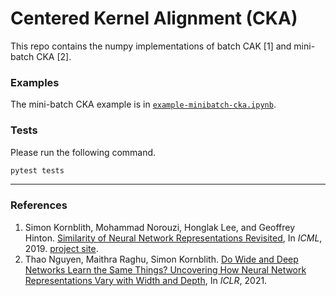 # Centered Kernel Alignment (CKA)

This repo contains the numpy implementations of batch CAK [1] and mini-batch CKA [2]. 

### Examples

The mini-batch CKA example is in [`example-minibatch-cka.ipynb`](./example-minibatch-cka.ipynb).


### Tests

Please run the following command.

```bash
pytest tests
```


---
### References

1. Simon Kornblith, Mohammad Norouzi, Honglak Lee, and Geoffrey  Hinton. [Similarity of Neural Network Representations Revisited](http://proceedings.mlr.press/v97/kornblith19a.html), In _ICML_, 2019. [project site](https://cka-similarity.github.io/).
2. Thao Nguyen, Maithra Raghu, Simon Kornblith. [Do Wide and Deep Networks Learn the Same Things? Uncovering How Neural Network Representations Vary with Width and Depth](https://openreview.net/forum?id=KJNcAkY8tY4), In _ICLR_, 2021.
